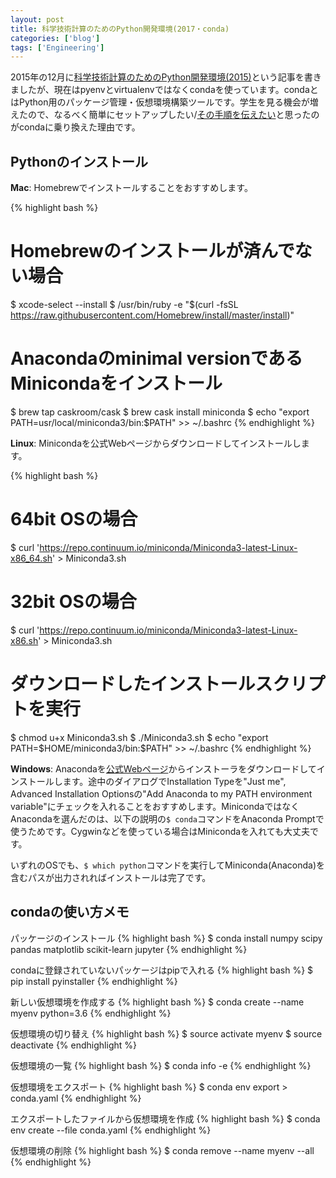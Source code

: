 ```yaml
---
layout: post
title: 科学技術計算のためのPython開発環境(2017・conda)
categories: ['blog']
tags: ['Engineering']
---
```


2015年の12月に[科学技術計算のためのPython開発環境(2015)](/jp/blog/pyenv-virtualenv/)という記事を書きましたが、現在はpyenvとvirtualenvではなくcondaを使っています。condaとはPython用のパッケージ管理・仮想環境構築ツールです。学生を見る機会が増えたので、なるべく簡単にセットアップしたい/[その手順を伝えたい](https://github.com/shoya140/data-science-intro/blob/master/code/ipynb/getting-started.ipynb)と思ったのがcondaに乗り換えた理由です。

## Pythonのインストール

**Mac**: Homebrewでインストールすることをおすすめします。

{% highlight bash %}
# Homebrewのインストールが済んでない場合
$ xcode-select --install
$ /usr/bin/ruby -e "$(curl -fsSL https://raw.githubusercontent.com/Homebrew/install/master/install)"

# Anacondaのminimal versionであるMinicondaをインストール
$ brew tap caskroom/cask
$ brew cask install miniconda
$ echo "export PATH=usr/local/miniconda3/bin:\$PATH" >> ~/.bashrc
{% endhighlight %}

**Linux**: Minicondaを公式Webページからダウンロードしてインストールします。

{% highlight bash %}
# 64bit OSの場合
$ curl 'https://repo.continuum.io/miniconda/Miniconda3-latest-Linux-x86_64.sh' > Miniconda3.sh

# 32bit OSの場合
$ curl 'https://repo.continuum.io/miniconda/Miniconda3-latest-Linux-x86.sh' > Miniconda3.sh

# ダウンロードしたインストールスクリプトを実行
$ chmod u+x Miniconda3.sh
$ ./Miniconda3.sh
$ echo "export PATH=\$HOME/miniconda3/bin:\$PATH" >> ~/.bashrc
{% endhighlight %}

**Windows**: Anacondaを[公式Webページ](https://conda.io/miniconda.html)からインストーラをダウンロードしてインストールします。途中のダイアログでInstallation Typeを"Just me", Advanced Installation Optionsの"Add Anaconda to my PATH environment variable"にチェックを入れることをおすすめします。MinicondaではなくAnacondaを選んだのは、以下の説明の``$ conda``コマンドをAnaconda Promptで使うためです。Cygwinなどを使っている場合はMinicondaを入れても大丈夫です。

いずれのOSでも、``$ which python``コマンドを実行してMiniconda(Anaconda)を含むパスが出力されればインストールは完了です。

## condaの使い方メモ

パッケージのインストール
{% highlight bash %}
$ conda install numpy scipy pandas matplotlib scikit-learn jupyter
{% endhighlight %}

condaに登録されていないパッケージはpipで入れる
{% highlight bash %}
$ pip install pyinstaller
{% endhighlight %}

新しい仮想環境を作成する
{% highlight bash %}
$ conda create --name myenv python=3.6
{% endhighlight %}

仮想環境の切り替え
{% highlight bash %}
$ source activate myenv
$ source deactivate
{% endhighlight %}

仮想環境の一覧
{% highlight bash %}
$ conda info -e
{% endhighlight %}

仮想環境をエクスポート
{% highlight bash %}
$ conda env export > conda.yaml
{% endhighlight %}

エクスポートしたファイルから仮想環境を作成
{% highlight bash %}
$ conda env create --file conda.yaml
{% endhighlight %}

仮想環境の削除
{% highlight bash %}
$ conda remove --name myenv --all
{% endhighlight %}
